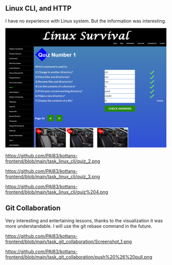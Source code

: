 ## Linux CLI, and HTTP

I have no experience with Linux system. But the information was interesting.

![quiz_1](https://github.com/PAI83/kottans-frontend/blob/main/task_linux_cli/quiz_1.png)

https://github.com/PAI83/kottans-frontend/blob/main/task_linux_cli/quiz_2.png

https://github.com/PAI83/kottans-frontend/blob/main/task_linux_cli/quiz_3.png

https://github.com/PAI83/kottans-frontend/blob/main/task_linux_cli/quiz%204.png



## Git Collaboration

Very interesting and entertaining lessons, thanks to the visualization it was more understandable. I will use the git rebase command in the future.

https://github.com/PAI83/kottans-frontend/blob/main/task_git_collaboration/Screenshot_1.png

https://github.com/PAI83/kottans-frontend/blob/main/task_git_collaboration/push%20%26%20pull.png
